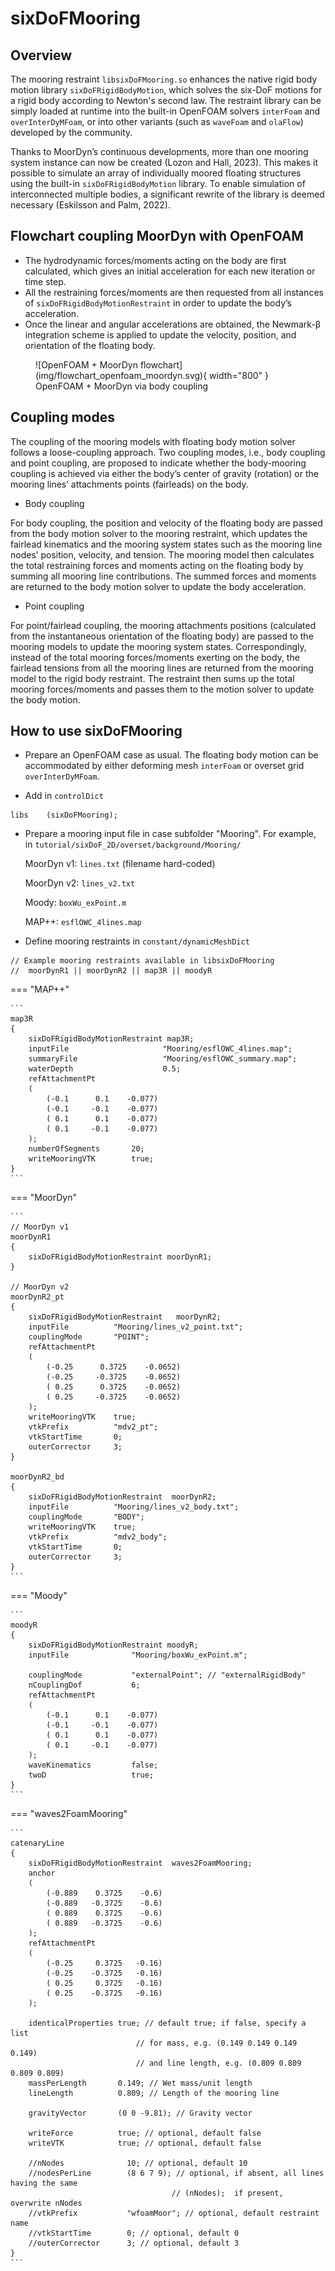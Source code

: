 # sixDoFMooring

## Overview

The mooring restraint `libsixDoFMooring.so` enhances the native rigid body motion library `sixDoFRigidBodyMotion`, which solves the six-DoF motions for a rigid body according to Newton's second law. The restraint library can be simply loaded at runtime into the built-in OpenFOAM solvers `interFoam` and `overInterDyMFoam`, or into other variants (such as `waveFoam` and `olaFlow`) developed by the community. 

Thanks to MoorDyn’s continuous developments, more than one mooring system instance can now be created (Lozon and Hall, 2023). This makes it possible to simulate an array of individually moored floating structures using the built-in `sixDoFRigidBodyMotion` library. To enable simulation of interconnected multiple bodies, a significant rewrite of the library is deemed necessary (Eskilsson and Palm, 2022). 

## Flowchart coupling MoorDyn with OpenFOAM

- The hydrodynamic forces/moments acting on the body are first calculated, which gives an initial acceleration for each new iteration or time step. 
- All the restraining forces/moments are then requested from all instances of `sixDoFRigidBodyMotionRestraint` in order to update the body’s acceleration. 
- Once the linear and angular accelerations are obtained, the Newmark-β integration scheme is applied to update the velocity, position, and orientation of the floating body. 

<figure markdown>
  ![OpenFOAM + MoorDyn flowchart](img/flowchart_openfoam_moordyn.svg){ width="800" }
  <figcaption>OpenFOAM + MoorDyn via body coupling</figcaption>
</figure>

## Coupling modes

The coupling of the mooring models with floating body motion solver follows a loose-coupling approach. Two coupling modes, i.e., body coupling and point coupling, are proposed to indicate whether the body-mooring coupling is achieved via either the body’s center of gravity (rotation) or the mooring lines’ attachments points (fairleads) on the body. 

- Body coupling

For body coupling, the position and velocity of the floating body are passed from the body motion solver to the mooring restraint, which updates the fairlead kinematics and the mooring system states such as the mooring line nodes’ position, velocity, and tension. The mooring model then calculates the total restraining forces and moments acting on the floating body by summing all mooring line contributions. The summed forces and moments are returned to the body motion solver to update the body acceleration. 

- Point coupling

For point/fairlead coupling, the mooring attachments positions (calculated from the instantaneous orientation of the floating body) are passed to the mooring models to update the mooring system states. Correspondingly, instead of the total mooring forces/moments exerting on the body, the fairlead tensions from all the mooring lines are returned from the mooring model to the rigid body restraint. The restraint then sums up the total mooring forces/moments and passes them to the motion solver to update the body motion.

## How to use sixDoFMooring
- Prepare an OpenFOAM case as usual. The floating body motion can be accommodated by either deforming mesh `interFoam` or overset grid `overInterDyMFoam`.

- Add in `controlDict`
```
libs    (sixDoFMooring); 
```
- Prepare a mooring input file in case subfolder "Mooring". For example, in `tutorial/sixDoF_2D/overset/background/Mooring/`

    MoorDyn v1: `lines.txt` (filename hard-coded)

    MoorDyn v2: `lines_v2.txt`

    Moody: `boxWu_exPoint.m`

    MAP++: `esflOWC_4lines.map`

- Define mooring restraints in `constant/dynamicMeshDict`
```
// Example mooring restraints available in libsixDoFMooring
//	moorDynR1 || moorDynR2 || map3R || moodyR 
```

=== "MAP++"

	```
	map3R
	{
		sixDoFRigidBodyMotionRestraint map3R;
		inputFile                     "Mooring/esflOWC_4lines.map";
		summaryFile                   "Mooring/esflOWC_summary.map";
		waterDepth                    0.5;
		refAttachmentPt
		(
			(-0.1      0.1    -0.077)
			(-0.1     -0.1    -0.077)
			( 0.1      0.1    -0.077)
			( 0.1     -0.1    -0.077)
		);
		numberOfSegments       20;
		writeMooringVTK        true;
	}
	```

=== "MoorDyn"

	```
	// MoorDyn v1
	moorDynR1
	{
		sixDoFRigidBodyMotionRestraint moorDynR1;
	}

	// MoorDyn v2
	moorDynR2_pt
	{
		sixDoFRigidBodyMotionRestraint   moorDynR2;
		inputFile          "Mooring/lines_v2_point.txt";
		couplingMode       "POINT";
		refAttachmentPt
		(
			(-0.25      0.3725    -0.0652)
			(-0.25     -0.3725    -0.0652)
			( 0.25      0.3725    -0.0652)
			( 0.25     -0.3725    -0.0652)  
		);
		writeMooringVTK    true;
		vtkPrefix          "mdv2_pt";
		vtkStartTime       0;
		outerCorrector     3;
	}

	moorDynR2_bd
	{
		sixDoFRigidBodyMotionRestraint  moorDynR2;
		inputFile          "Mooring/lines_v2_body.txt";
		couplingMode       "BODY";
		writeMooringVTK    true;
		vtkPrefix          "mdv2_body";
		vtkStartTime       0;
		outerCorrector     3;
	}
	```

=== "Moody"

	```
	moodyR
	{
		sixDoFRigidBodyMotionRestraint moodyR;
		inputFile              "Mooring/boxWu_exPoint.m";

		couplingMode           "externalPoint"; // "externalRigidBody"
		nCouplingDof           6;
		refAttachmentPt
		(
			(-0.1      0.1    -0.077)
			(-0.1     -0.1    -0.077)
			( 0.1      0.1    -0.077)
			( 0.1     -0.1    -0.077)
		);
		waveKinematics         false;
		twoD                   true;
	}
	```

=== "waves2FoamMooring"

	```
	catenaryLine
	{            
		sixDoFRigidBodyMotionRestraint  waves2FoamMooring;
		anchor
		(
			(-0.889    0.3725    -0.6)
			(-0.889   -0.3725    -0.6)
			( 0.889    0.3725    -0.6)
			( 0.889   -0.3725    -0.6)  
		);
		refAttachmentPt
		(
			(-0.25     0.3725   -0.16)
			(-0.25    -0.3725   -0.16)
			( 0.25     0.3725   -0.16)
			( 0.25    -0.3725   -0.16)  
		);

		identicalProperties true; // default true; if false, specify a list 
								// for mass, e.g. (0.149 0.149 0.149 0.149)
								// and line length, e.g. (0.809 0.809 0.809 0.809)
		massPerLength       0.149; // Wet mass/unit length
		lineLength          0.809; // Length of the mooring line

		gravityVector       (0 0 -9.81); // Gravity vector

		writeForce          true; // optional, default false
		writeVTK            true; // optional, default false

		//nNodes              10; // optional, default 10
		//nodesPerLine        (8 6 7 9); // optional, if absent, all lines having the same
										// (nNodes);  if present, overwrite nNodes 
		//vtkPrefix           "wfoamMoor"; // optional, default restraint name
		//vtkStartTime        0; // optional, default 0
		//outerCorrector      3; // optional, default 3
	}
	```
